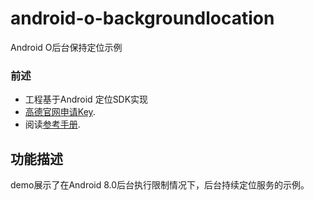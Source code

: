 # android-o-backgroundlocation
Android O后台保持定位示例

### 前述
- 工程基于Android 定位SDK实现
- [高德官网申请Key](http://lbs.amap.com/dev/#/).
- 阅读[参考手册](http://a.amap.com/lbs/static/unzip/Android_Location_Doc/index.html).

## 功能描述 ##
demo展示了在Android 8.0后台执行限制情况下，后台持续定位服务的示例。

